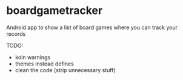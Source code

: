# boardgametracker
Android app to show a list of board games where you can track your records

TODO:
+ koin warnings
+ themes instead defines 
+ clean the code (strip unnecessary stuff)
